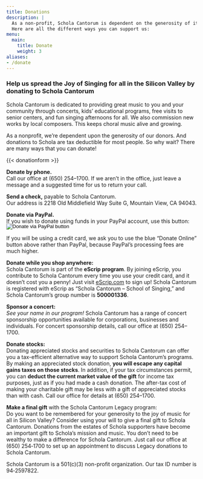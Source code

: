 ```yaml
---
title: Donations
description: |
  As a non-profit, Schola Cantorum is dependent on the generosity of its donors.
  Here are all the different ways you can support us:
menu:
  main:
    title: Donate
    weight: 3
aliases:
- /donate
---
```


### Help us spread the Joy of Singing for all in the Silicon Valley by donating to Schola Cantorum

Schola Cantorum is dedicated to providing great music to you and your community
through concerts, kids’ educational programs, free visits to senior centers, and
fun singing afternoons for all.  We also commission new works by local
composers.  This keeps choral music alive and growing.

As a nonprofit, we’re dependent upon the generosity of our donors.  And
donations to Schola are tax deductible for most people.  So why wait?  There are
many ways that you can donate!

{{< donationform >}}

**Donate by phone.**  
Call our office at (650) 254–1700.  If we aren’t in the office, just leave a
message and a suggested time for us to return your call.

**Send a check,** payable to Schola Cantorum.  
Our address is 2218 Old Middlefield Way Suite G, Mountain View, CA 94043.

**Donate via PayPal.**  
If you wish to donate using funds in your PayPal account, use this button:
<form action="https://www.paypal.com/donate" method="post" target="_top" style="margin-top:-1rem"><input type="hidden" name="hosted_button_id" value="8KCPPTT8JCA26" /><input type="image" src="https://www.paypalobjects.com/en_US/i/btn/btn_donate_LG.gif" border="0" name="submit" title="Donate via PayPal" alt="Donate via PayPal button" /></form>
If you will be using a credit card, we ask you to use the blue “Donate Online” button above rather than PayPal, because PayPal’s processing fees are much higher.

**Donate while you shop anywhere:**  
Schola Cantorum is part of the **eScrip program**.  By joining eScrip, you
contribute to Schola Cantorum every time you use your credit card, and it
doesn’t cost you a penny!  Just visit [eScrip.com](http://www.escrip.com/) to
sign up!  Schola Cantorum is registered with eScrip as “Schola Cantorum – School
of Singing,” and Schola Cantorum’s group number is **500001336**.

**Sponsor a concert:**  
*See your name in our program!*  Schola Cantorum has a range of concert
sponsorship opportunities available for corporations, businesses and
individuals.  For concert sponsorship details, call our office at (650)
254–1700.

**Donate stocks:**  
Donating appreciated stocks and securities to Schola Cantorum can offer you a
tax-efficient alternative way to support Schola Cantorum’s programs.  By making
an appreciated stock donation, **you will escape any capital gains taxes on
those stocks**.  In addition, if your tax circumstances permit, you can **deduct
the current market value of the gift** for income tax purposes, just as if you
had made a cash donation.  The after-tax cost of making your charitable gift may
be less with a gift of appreciated stocks than with cash.  Call our office for
details at (650) 254–1700.

**Make a final gift** with the Schola Cantorum Legacy program:  
Do you want to be remembered for your generosity to the joy of music for all in
Silicon Valley?  Consider using your will to give a final gift to Schola
Cantorum.  Donations from the estates of Schola supporters have become an
important gift to Schola’s mission and music.  You don’t need to be wealthy to
make a difference for Schola Cantorum.  Just call our office at (650) 254‑1700
to set up an appointment to discuss Legacy donations to Schola Cantorum.

Schola Cantorum is a 501\(c)(3) non-profit organization.  Our tax ID number is
94‑2597822.
